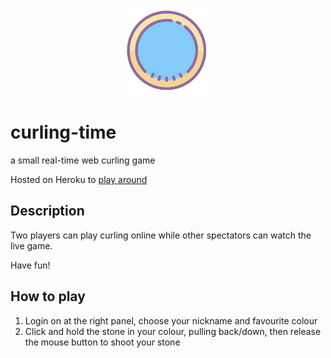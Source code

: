 <p align="center"><a href="https://curling-time.herokuapp.com" target="_blank" rel="noopener noreferrer"><img width="140" src="https://github.com/medifle/curling-time/blob/master/icon_curling.svg" alt="curling-time logo"></a></p>

# curling-time

a small real-time web curling game

Hosted on Heroku to [play around](https://curling-time.herokuapp.com)

## Description

Two players can play curling online while other spectators can watch the live game.

Have fun!

## How to play

1. Login on at the right panel, choose your nickname and favourite colour
2. Click and hold the stone in your colour, pulling back/down, then release the mouse button to shoot your stone
